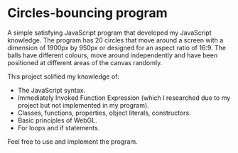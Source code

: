 # Circles-bouncing program
A simple satisfying JavaScript program that developed my JavaScript knowledge.
The program has 20 circles that move around a screen with a dimension of 1900px by 950px or designed for an aspect ratio of 16:9.
The balls have different colours, move around independently and have been positioned at different areas of the canvas randomly.

This project solified my knowledge of:
* The JavaScript syntax.
* Immediately Invoked Function Expression (which I researched due to my project but not implemented in my program).
* Classes, functions, properties, object literals, constructors.
* Basic principles of WebGL.
* For loops and if statements.

Feel free to use and implement the program.
